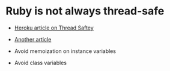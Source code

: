 # Ruby is not always thread-safe

- [Heroku article on Thread Saftey](https://devcenter.heroku.com/articles/deploying-rails-applications-with-the-puma-web-server#thread-safety)
- [Another article](https://lucaguidi.com/2014/03/27/thread-safety-with-ruby/)

- Avoid memoization on instance variables
- Avoid class variables
